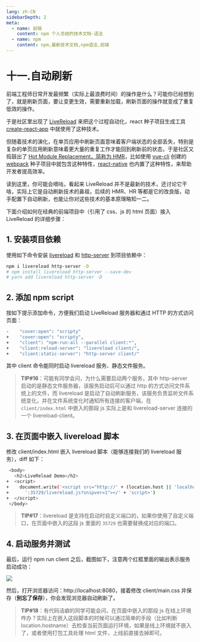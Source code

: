 ```yaml
---
lang: zh-CN
sidebarDepth: 2
meta:
  - name: 前端
    content: npm 个人总结的技术文档-语法
  - name: npm
    content: npm,最新技术文档,npm语法,前端
---
```

# 十一.自动刷新

前端工程师日常开发最频繁（实际上最浪费时间）的操作是什么？可能你已经想到了，就是刷新页面，要让变更生效，需要重新加载，刷新页面的操作就变成了重复低效的操作。

于是社区里出现了 [LiveReload](https://www.npmjs.com/package/livereload) 来把这个过程自动化，react 种子项目生成工具 [create-react-app](https://github.com/facebookincubator/create-react-app) 中就使用了这种技术。

但随着技术的演化，在单页应用中刷新页面意味着客户端状态的全部丢失，特别是复杂的单页应用刷新意味着更大量的重复工作才能回到刷新前的状态，于是社区又捣鼓出了 [Hot Module Replacement，简称为 HMR](https://webpack.js.org/concepts/hot-module-replacement/)，比如使用 [vue-cli](https://github.com/vuejs/vue-cli) 创建的 [webpack](https://github.com/vuejs-templates/webpack) 种子项目中就包含这种特性，[react-native](https://facebook.github.io/react-native/blog/2016/03/24/introducing-hot-reloading.html) 也内置了这种特性，来帮助开发者提高效率。

读到这里，你可能会嘀咕，看起来 LiveReload 并不是最新的技术，还讨论它干啥，实际上它是自动刷新技术的鼻祖，后续的 HMR、HR 等都是它的改良版，动手配置下自动刷新，也能让你对这些技术的基本原理略知一二。

下面介绍如何在经典的前端项目中（引用了 css、js 的 html 页面）接入 LiveReload 的详细步骤：

## 1. 安装项目依赖

使用如下命令安装 [livereload](https://www.npmjs.com/package/livereload) 和 [http-server](https://www.npmjs.com/package/http-server) 到项目依赖中：

```sh
npm i livereload http-server -D
# npm install livereload http-server --save-dev
# yarn add livereload http-server -D
```

## 2. 添加 npm script

按如下提示添加命令，方便我们启动 LiveReload 服务器和通过 HTTP 的方式访问页面：

```sh
-    "cover:open": "scripty"
+    "cover:open": "scripty",
+    "client": "npm-run-all --parallel client:*",
+    "client:reload-server": "livereload client/",
+    "client:static-server": "http-server client/"

```

其中 client 命令能同时启动 livereload 服务、静态文件服务。

> **TIP#16**：可能有同学会问，为什么需要启动两个服务，其中 http-server 启动的是静态文件服务器，该服务启动后可以通过 http 的方式访问文件系统上的文件，而 livereload 是启动了自动刷新服务，该服务负责监听文件系统变化，并在文件系统变化时通知所有连接的客户端，在 `client/index.html` 中嵌入的那段 js 实际上是和 livereload-server 连接的一个 livereload-client。

## 3. 在页面中嵌入 livereload 脚本

修改 client/index.html 嵌入 livereload 脚本（能够连接我们的 livereload 服务），diff 如下：

```sh
 <body>
   <h2>LiveReload Demo</h2>
+  <script>
+    document.write('<script src="http://' + (location.host || 'localhost').split(':')[0] +
+      ':35729/livereload.js?snipver=1"></' + 'script>')
+  </script>
 </body>

```

> **TIP#17**：livereload 是支持在启动时自定义端口的，如果你使用了自定义端口，在页面中嵌入的这段 js 里面的 `35729` 也需要替换成对应的端口。

## 4. 启动服务并测试

最后，运行 npm run client 之后，截图如下，注意两个红框里面的输出表示服务启动成功：

![](https://user-gold-cdn.xitu.io/2017/12/14/1605294cbbf843bc?w=1066&h=503&f=png&s=111997)

然后，打开浏览器访问：http://localhost:8080，接着修改 client/main.css 并保存（**别忘了保存**），你会发现浏览器自动刷新了。

> **TIP#18**：有代码洁癖的同学可能会问，在页面中嵌入的那段 js 在线上环境咋办？实际上在嵌入这段脚本的时候可以通过简单的手段（比如判断 location.hostname）去检查当前页面运行环境，如果是线上环境就不嵌入了，或者使用打包工具处理 html 文件，上线前直接去掉即可。
